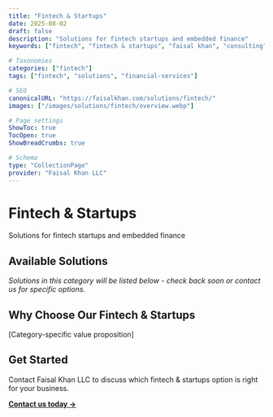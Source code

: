 ```yaml
---
title: "Fintech & Startups"
date: 2025-08-02
draft: false
description: "Solutions for fintech startups and embedded finance"
keywords: ["fintech", "fintech & startups", "faisal khan", "consulting"]

# Taxonomies  
categories: ["fintech"]
tags: ["fintech", "solutions", "financial-services"]

# SEO
canonicalURL: "https://faisalkhan.com/solutions/fintech/"
images: ["/images/solutions/fintech/overview.webp"]

# Page settings
ShowToc: true
TocOpen: true
ShowBreadCrumbs: true

# Schema
type: "CollectionPage"
provider: "Faisal Khan LLC"
---
```

# Fintech & Startups

Solutions for fintech startups and embedded finance

## Available Solutions

*Solutions in this category will be listed below - check back soon or contact us for specific options.*

## Why Choose Our Fintech & Startups

[Category-specific value proposition]

## Get Started

Contact Faisal Khan LLC to discuss which fintech & startups option is right for your business.

**[Contact us today →](mailto:contact@faisalkhan.com)**
